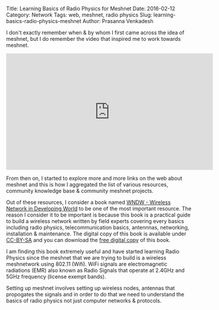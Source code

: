 Title: Learning Basics of Radio Physics for Meshnet
Date: 2016-02-12
Category: Network
Tags: web, meshnet, radio physics
Slug: learning-basics-radio-physics-meshnet
Author: Prasanna Venkadesh

I don't exactly remember when & by whom I first came across the idea of meshnet, but I do remember the video that inspired me to work towards meshnet.

<iframe width="560" height="315" src="https://www.youtube-nocookie.com/embed/1tEkyLOh-tY?rel=0" frameborder="0" allowfullscreen></iframe>

From then on, I started to explore more and more links on the web about meshnet and this is how I aggregated the list of various resources, community knowledge base & community meshnet projects.

Out of these resources, I consider a book named <a href="http://wndw.net/" target="_blank">WNDW - Wireless Network in Developing World</a> to be one of the most important resource. The reason I consider it to be important is because this book is a practical guide to build a wireless network written by field experts covering every basics including radio physics, telecommunication basics, antennnas, networking, installation & maintenance. The digital copy of this book is available under <a href="https://creativecommons.org/licenses/by-sa/3.0/" target="_blank">CC-BY-SA</a> and you can download the <a href="http://wndw.net/book.html" target="_blank">free digital copy</a> of this book.

I am finding this book extremely useful and have started learning Radio Physics since the meshnet that we are trying to build is a wireless meshnetwork using 802.11 (Wifi). WiFi signals are electromagnetic radiations (EMR) also known as Radio Signals that operate at 2.4GHz and 5GHz frequency (license exempt bands).

Setting up meshnet involves setting up wireless nodes, antennas that propogates the signals and in order to do that we need to understand the basics of radio physics not just computer networks & protocols.
